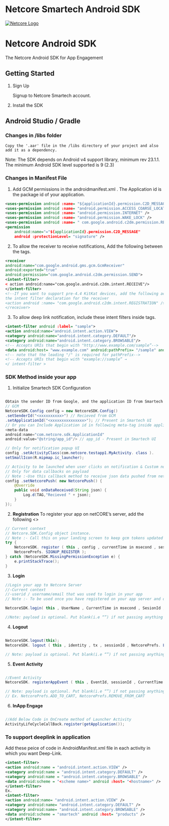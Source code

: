 # Netcore Smartech Android SDK

[![Netcore Logo](https://netcore.in/wp-content/themes/netcore/img/Netcore-new-Logo.png)](http:www.netcore.in)

# Netcore Android SDK  

The Netcore Android SDK for App Engagement  

## Getting Started

1. Sign Up

    Signup to Netcore Smartech account.

2.  Install the SDK

## Android Studio / Gradle     

### Changes in /libs folder        
    Copy the '.aar' file in the /libs directory of your project and also add it as a dependency.

Note: The SDK depends on Android v4 support library, minimum rev 23.1.1. The minimum Android SDK level supported is 9 (2.3)

### Changes in Manifest File
1. Add GCM permissions in the androidmanifest.xml . The Application id is the package id of your application.
```xml
<uses-permission android :name= "${applicationId}.permission.C2D_MESSAGE" />
<uses-permission android :name= "android.permission.ACCESS_COARSE_LOCATION" />
<uses-permission android :name= "android.permission.INTERNET" />
<uses-permission android :name= "android.permission.WAKE_LOCK" />
<uses-permission android :name= " com.google.android.c2dm.permission.RECEIVE" />
<permission
    android:name="="${applicationId}.permission.C2D_MESSAGE"
    android :protectionLevel= "signature" />
```

2. To allow the receiver to receive notifications, Add the following between the
<application></application> tags.

```xml
<receiver
android:name="com.google.android.gms.gcm.GcmReceiver"
android:exported="true"
android:permission="com.google.android.c2dm.permission.SEND">
<intent-filter>
< action android:name="com.google.android.c2dm.intent.RECEIVE"/>
</intent-filter>
<!--If you want to support pre-4.4 KitKat devices, add the following action to
the intent filter declaration for the receiver
<action android :name= "com.google.android.c2dm.intent.REGISTRATION" />
</receiver>
```

3. To allow deep link notification, include these intent filters inside <activity></activity> tags.

```xml
<intent-filter android :label= "sample">
<action android:name="android.intent.action.VIEW">
<category android:name="android.intent.category.DEFAULT"/>
<category android:name="android.intent.category.BROWSABLE"/>
<!-- Accepts URIs that begin with "http://www.example.com/sample”-->
<data android:host= "www.example.com" android:pathPrefix= "/sample" android:scheme= "http"/>
<!-- note that the leading "/" is required for pathPrefix-->
<!-- Accepts URIs that begin with "example://sample” →
</ intent-filter >
```



### SDK Method inside your app
1. Initialize Smartech SDK Configuration
```java

Obtain the sender ID from Google, and the application ID from Smartech.
// GCM
NetcoreSDK.Config config = new NetcoreSDK.Config()
.setSenderId("<xxxxxxxxxx>") // Recieved from GCM
.setApplicationId("<xxxxxxxxxxxxxxx>"); // Present in Smartech UI
// Or you can Include Application id in following meta-tag inside application tag
<meta-data
android:name="com.netcore.sdk.ApplicationId"
android:value="@string/app_id"/> // app_id - Present in Smartech UI

// Only for notification popup UI
config .setActivityClass(com.netcore.testapp1.MyActivity. class ).
setSmallIcon(R.mipmap.ic_launcher);

// Activity to be launched when user clicks on notification & Custom notification icon to be shown
// Only for data callbacks on payload
// Note :-Use this callback method to receive json data pushed from netCore server
config .setNetcorePush( new NetcorePush() {
    @Override
    public void onDataReceived(String json) {
        Log.d(TAG,"Recieved " + json);
    }
});
```

2. **Registration**
To register your app on netCORE’s server, add the following <>
```java
// Current context
// Netcore.SDK.Config object instance.
// Note :- Call this on your landing screen to keep gcm tokens updated
try {
    NetcoreSDK. register ( this , config , currentTime in msecond , sessionId , identity ,
    NetcorePrefs. SIGNUP_REGISTER );
} catch (NetcoreSDK.MissingPermissionException e) {
    e.printStackTrace();
}
```

3. **Login**
```java
//Login your app to Netcore Server
//-Current context
//-userid / username/email that was used to login in your app
// Note :- To be used once you have registered on your app server and obtained primary id, you can then pass this ID as userId for identification purpose, this will help to forward notification to targeted user.

NetcoreSDK.login( this , UserName , CurrentTime in msecond , SesionId , NetcorePrefs.LOGIN,payload , config );

//Note: payload is optional. Put blank(i.e “”) if not passing anything
```

4. **Logout**
```java

NetcoreSDK.logout(this);
NetcoreSDK. logout ( this , identity , tx , sessionId , NetcorePrefs. LOGOUT , payload , config );

// Note: payload is optional. Put blank(i.e “”) if not passing anything
```

5. **Event Activity**
```java

//Event Activity
NetcoreSDK. registerAppEvent ( this , EventId, sessionId , CurrentTime in msecond , identity ,Payload , config );

// Note: payload is optional. Put blank(i.e “”) if not passing anything EventId pass by NetcorePrefs.<Event Name which provided by Us> 
// Ex. NetcorePrefs.ADD_TO_CART, NetcorePrefs.REMOVE_FROM_CART


```
6. **InApp Engage**
```java

//Add Below Code in OnCreate method of Launcher Activity
ActivityLifeCycleCallBack.register(getApplication());

```

### To support deeplink in application
Add these peice of code in AndroidManifest.xml file in each activity in which you want Deep-Link.
```xml
<intent-filter>
<action android:name = "android.intent.action.VIEW" />
<category android:name = "android.intent.category.DEFAULT" />
<category android:name = "android.intent.category.BROWSABLE" />
<data android:scheme = "<scheme name>" android :host= "<hostname>" />
</intent-filter>
Ex.
<intent-filter>
<action android:name= "android.intent.action.VIEW" />
<category android:name= "android.intent.category.DEFAULT" />
<category android:name= "android.intent.category.BROWSABLE" />
<data android:scheme = "smartech" android :host= "products" />
</intent-filter>
```

